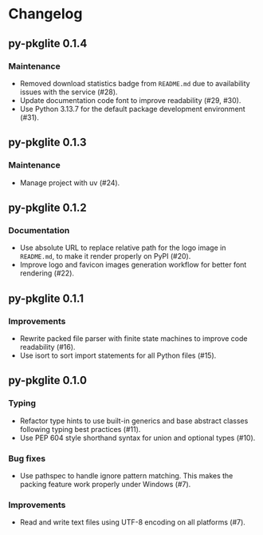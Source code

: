 # Changelog

## py-pkglite 0.1.4

### Maintenance

- Removed download statistics badge from `README.md` due to availability issues
  with the service (#28).
- Update documentation code font to improve readability (#29, #30).
- Use Python 3.13.7 for the default package development environment (#31).

## py-pkglite 0.1.3

### Maintenance

- Manage project with uv (#24).

## py-pkglite 0.1.2

### Documentation

- Use absolute URL to replace relative path for the logo image in `README.md`,
  to make it render properly on PyPI (#20).
- Improve logo and favicon images generation workflow for better font rendering (#22).

## py-pkglite 0.1.1

### Improvements

- Rewrite packed file parser with finite state machines to improve code readability (#16).
- Use isort to sort import statements for all Python files (#15).

## py-pkglite 0.1.0

### Typing

- Refactor type hints to use built-in generics and base abstract classes
  following typing best practices (#11).
- Use PEP 604 style shorthand syntax for union and optional types (#10).

### Bug fixes

- Use pathspec to handle ignore pattern matching. This makes the packing
  feature work properly under Windows (#7).

### Improvements

- Read and write text files using UTF-8 encoding on all platforms (#7).
